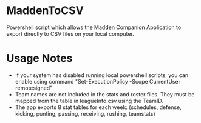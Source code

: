 # MaddenToCSV
Powershell script which allows the Madden Companion Application to export directly to CSV files on your local computer.

# Usage Notes
- If your system has disabled running local powershell scripts, you can enable using command "Set-ExecutionPolicy -Scope CurrentUser remotesigned"
- Team names are not included in the stats and roster files.  They must be mapped from the table in leagueInfo.csv using the TeamID.
- The app exports 8 stat tables for each week:  (schedules, defense, kicking, punting, passing, receiving, rushing, teamstats)
